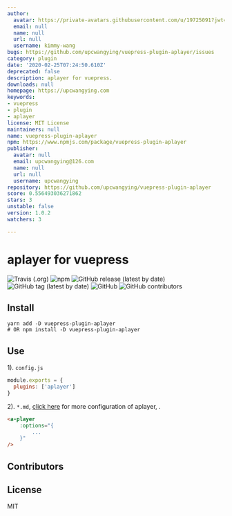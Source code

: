 ```yaml
---
author:
  avatar: https://private-avatars.githubusercontent.com/u/19725091?jwt=eyJhbGciOiJIUzI1NiIsInR5cCI6IkpXVCJ9.eyJpc3MiOiJnaXRodWIuY29tIiwiYXVkIjoicmF3LmdpdGh1YnVzZXJjb250ZW50LmNvbSIsImtleSI6ImtleTEiLCJleHAiOjE3MzQ2NzIxODAsIm5iZiI6MTczNDY3MDk4MCwicGF0aCI6Ii91LzE5NzI1MDkxIn0.No678I0c6kgEZkdPjS-eCmxOvLctplQZOXN9IOxIzeU&v=4
  email: null
  name: null
  url: null
  username: kimmy-wang
bugs: https://github.com/upcwangying/vuepress-plugin-aplayer/issues
category: plugin
date: '2020-02-25T07:24:50.610Z'
deprecated: false
description: aplayer for vuepress.
downloads: null
homepage: https://upcwangying.com
keywords:
- vuepress
- plugin
- aplayer
license: MIT License
maintainers: null
name: vuepress-plugin-aplayer
npm: https://www.npmjs.com/package/vuepress-plugin-aplayer
publisher:
  avatar: null
  email: upcwangying@126.com
  name: null
  url: null
  username: upcwangying
repository: https://github.com/upcwangying/vuepress-plugin-aplayer
score: 0.556493036271862
stars: 3
unstable: false
version: 1.0.2
watchers: 3

---
```


# aplayer for vuepress

![Travis (.org)](https://img.shields.io/travis/upcwangying/vuepress-plugin-aplayer)
![npm](https://img.shields.io/npm/v/vuepress-plugin-aplayer)
![GitHub release (latest by date)](https://img.shields.io/github/v/release/upcwangying/vuepress-plugin-aplayer)
![GitHub tag (latest by date)](https://img.shields.io/github/v/tag/upcwangying/vuepress-plugin-aplayer)
![GitHub](https://img.shields.io/github/license/upcwangying/vuepress-plugin-aplayer)
![GitHub contributors](https://img.shields.io/github/contributors/upcwangying/vuepress-plugin-aplayer)

## Install

```npm
yarn add -D vuepress-plugin-aplayer
# OR npm install -D vuepress-plugin-aplayer
```

## Use

1). `config.js`

```javascript
module.exports = {
  plugins: ['aplayer']
}
```

2). `*.md`, [click here](https://aplayer.js.org/) for more configuration of aplayer, .

```markdown
<a-player 
    :options="{
        ...
    }"
/>
```

## Contributors

<!-- ALL-CONTRIBUTORS-LIST:START - Do not remove or modify this section -->
<!-- prettier-ignore-start -->
<!-- markdownlint-disable -->

<!-- markdownlint-enable -->
<!-- prettier-ignore-end -->
<!-- ALL-CONTRIBUTORS-LIST:END -->

## License

MIT
